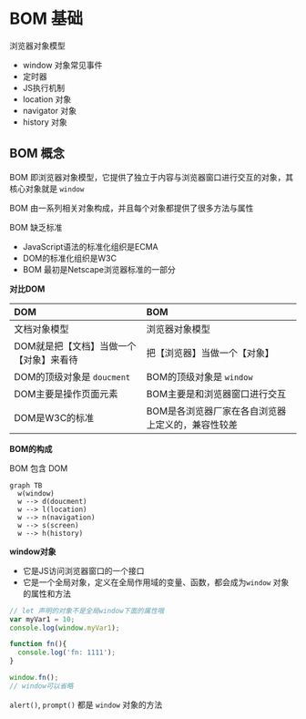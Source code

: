 # BOM 基础

浏览器对象模型

- window 对象常见事件
- 定时器
- JS执行机制
- location 对象
- navigator 对象
- history 对象

## BOM 概念

BOM 即浏览器对象模型，它提供了独立于内容与浏览器窗口进行交互的对象，其核心对象就是 `window`

BOM 由一系列相关对象构成，并且每个对象都提供了很多方法与属性

BOM 缺乏标准

- JavaScript语法的标准化组织是ECMA
- DOM的标准化组织是W3C
- BOM 最初是Netscape浏览器标准的一部分

**对比DOM**

| DOM                                     | BOM                                               |
|:--------------------------------------- |:------------------------------------------------- |
| 文档对象模型                            | 浏览器对象模型                                    |
| DOM就是把【文档】当做一个【对象】来看待 | 把【浏览器】当做一个【对象】                      |
| DOM的顶级对象是 `doucment`              | BOM的顶级对象是 `window`                          |
| DOM主要是操作页面元素                   | BOM主要是和浏览器窗口进行交互                     |
| DOM是W3C的标准                          | BOM是各浏览器厂家在各自浏览器上定义的，兼容性较差 |

**BOM的构成**

BOM 包含 DOM

```mermaid
graph TB
  w(window)
  w --> d(doucment)
  w --> l(location)
  w --> n(navigation)
  w --> s(screen)
  w --> h(history)
```

**window对象**

- 它是JS访问浏览器窗口的一个接口
- 它是一个全局对象，定义在全局作用域的变量、函数，都会成为`window` 对象的属性和方法

```js
// let 声明的对象不是全局window下面的属性哦
var myVar1 = 10;
console.log(window.myVar1);

function fn(){
  console.log('fn: 1111');
}

window.fn();
// window可以省略
```

`alert()`, `prompt()` 都是 `window` 对象的方法
